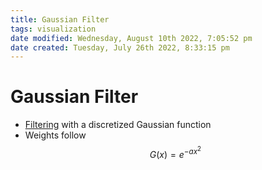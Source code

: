 ```yaml
---
title: Gaussian Filter
tags: visualization
date modified: Wednesday, August 10th 2022, 7:05:52 pm
date created: Tuesday, July 26th 2022, 8:33:15 pm
---
```


# Gaussian Filter
- [Filtering](Filtering.md) with a discretized Gaussian function
- Weights follow $$G(x) = e^{-ax^{2}}$$

